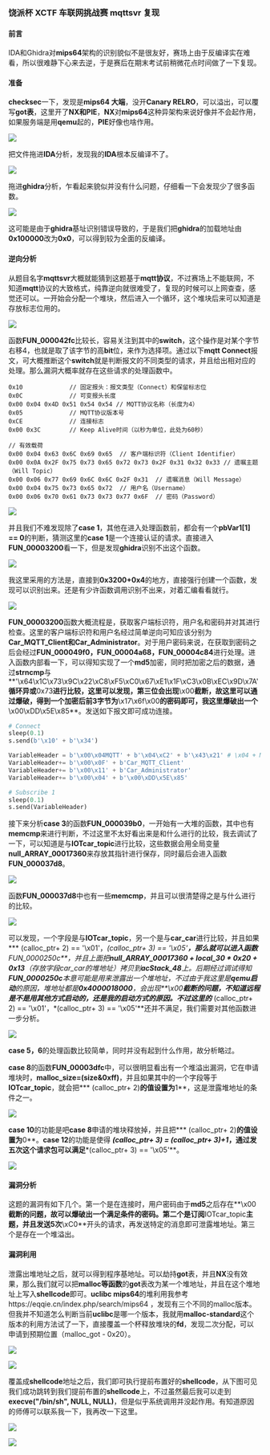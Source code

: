### 饶派杯 XCTF 车联网挑战赛 mqttsvr 复现

#### 前言

IDA和Ghidra对**mips64**架构的识别貌似不是很友好，赛场上由于反编译实在难看，所以很难静下心来去逆，于是赛后在期末考试前稍微花点时间做了一下复现。

#### 准备

**checksec**一下，发现是**mips64 大端**，没开**Canary RELRO**，可以溢出，可以覆写**got表**，这里开了**NX和PIE**，**NX**对**mips64**这种异架构来说好像并不会起作用，如果服务端是用**qemu**起的，**PIE**好像也啥作用。

![](./img/1.png)

把文件拖进**IDA**分析，发现我的**IDA**根本反编译不了。

![](./img/2.png)

拖进**ghidra**分析，乍看起来貌似并没有什么问题，仔细看一下会发现少了很多函数。

![](./img/3.png)

这可能是由于**ghidra**基址识别错误导致的，于是我们把**ghidra**的加载地址由**0x100000**改为**0x0**，可以得到较为全面的反编译。

#### 逆向分析

从题目名字**mqttsvr**大概就能猜到这题基于**mqtt协议**，不过赛场上不能联网，不知道**mqtt**协议的大致格式，纯靠逆向就很难受了，复现的时候可以上网查查，感觉还可以。一开始会分配一个堆块，然后进入一个循环，这个堆块后来可以知道是存放标志位用的。

![](./img/4.png)

函数**FUN_000042fc**比较长，容易关注到其中的**switch**，这个操作是对某个字节右移4，也就是取了该字节的高**bit**位，来作为选择项。通过以下**mqtt Connect**报文，可大概推断这个**switch**就是判断报文的不同类型的请求，并且给出相对应的处理。那么漏洞大概率就存在这些请求的处理函数中。

```
0x10             // 固定报头：报文类型（Connect）和保留标志位
0x0C             // 可变报头长度
0x00 0x04 0x4D 0x51 0x54 0x54 // MQTT协议名称（长度为4）
0x05             // MQTT协议版本号
0xCE             // 连接标志
0x00 0x3C        // Keep Alive时间（以秒为单位，此处为60秒）

// 有效载荷
0x00 0x04 0x63 0x6C 0x69 0x65  // 客户端标识符（Client Identifier）
0x00 0x0A 0x2F 0x75 0x73 0x65 0x72 0x73 0x2F 0x31 0x32 0x33 // 遗嘱主题（Will Topic）
0x00 0x06 0x77 0x69 0x6C 0x6C 0x2F 0x31  // 遗嘱消息（Will Message）
0x00 0x04 0x75 0x73 0x65 0x72  // 用户名（Username）
0x00 0x06 0x70 0x61 0x73 0x73 0x77 0x6F  // 密码（Password）
```



![](./img/5.png)



并且我们不难发现除了**case 1**，其他在进入处理函数前，都会有一个**pbVar1[1] == 0**的判断，猜测这里的**case 1**是一个连接认证的请求。直接进入**FUN_00003200**看一下，但是发现**ghidra**识别不出这个函数。

![](./img/6.png)

我这里采用的方法是，直接到**0x3200+0x4**的地方，直接强行创建一个函数，发现可以识别出来。还是有少许函数调用识别不出来，对着汇编看看就行。

![](./img/7.png)



**FUN_00003200**函数大概流程是，获取客户端标识符，用户名和密码并对其进行检查。这里的客户端标识符和用户名经过简单逆向可知应该分别为**Car_MQTT_Client和Car_Administrator**。对于用户密码来说，在获取到密码之后会经过**FUN_000049f0，FUN_00004a68，FUN_00004c84**进行处理。进入函数内部看一下，可以得知实现了一个**md5**加密，同时把加密之后的数据，通过**strncmp**与**'\x64\x1C\x73\x9C\x22\xC8\xF5\xC0\x67\xE1\x1F\xC3\x0B\xEC\x9D\x7A'**循环异或**0x73**进行比较，这里可以发现，第三位会出现**\x00**截断，故这里可以通过爆破，得到一个加密后前3字节为**\x17\x6f\x00**的密码即可，我这里爆破出一个**\x00\xDD\x5E\x85**。发送如下报文即可成功连接。

```python
# Connect
sleep(0.1)
s.send(b'\x10' + b'\x34')

VariableHeader = b'\x00\x04MQTT' + b'\x04\xC2' + b'\x43\x21' # \x04 + MQTT + \x04\x02 + \x43\x21
VariableHeader+= b'\x00\x0F' + b'Car_MQTT_Client'
VariableHeader+= b'\x00\x11' + b'Car_Administrator'
VariableHeader+= b'\x00\x04' + b'\x00\xDD\x5E\x85'

# Subscribe 1
sleep(0.1)
s.send(VariableHeader)
```



接下来分析**case 3**的函数**FUN_000039b0**，一开始有一大堆的函数，其中也有**memcmp**来进行判断，不过这里不太好看出来是和什么进行的比较，我去调试了一下，可以知道是与**IOTcar_topic**进行比较，这些数据会用全局变量**null_ARRAY_00017360**来存放其指针进行保存，同时最后会进入函数**FUN_000037d8**。

![](./img/8.png)

函数**FUN_000037d8**中也有一些**memcmp**，并且可以很清楚得之是与什么进行的比较。

![](./img/9.png)

可以发现，一个字段是与**IOTcar_topic**，另一个是与**car_car**进行比较，并且如果*** (calloc_ptr+ 2) == '\x01'，*(calloc_ptr+ 3) == '\x05'**，那么就可以进入函数**FUN_0000250c**，并且上面把**null_ARRAY_00017360 + local_30 * 0x20 + 0x13**（存放字段car_car的堆地址）拷贝到**acStack_48**上。后期经过调试得知**FUN_0000250c**本意可能是用来泄露出一个堆地址，不过由于我这里是**qemu启动**的原因，堆地址都是**0x4000018000**，会出现**\x00**截断的问题，不知道远程是不是用其他方式启动的，还是我的启动方式的原因。不过这里的*** (calloc_ptr+ 2) == '\x01'，*(calloc_ptr+ 3) == '\x05'**还并不满足，我们需要对其他函数进一步分析。

![](./img/10.png)



**case 5，6**的处理函数比较简单，同时并没有起到什么作用，故分析略过。

**case 8**的函数**FUN_00003dfc**中，可以很明显看出有一个堆溢出漏洞，它在申请堆块时，**malloc_size=(size&0xff)**，并且如果其中的一个字段等于**IOTcar_topic**，就会把*** (calloc_ptr+ 2)**的值设置为**1**，这是泄露堆地址的条件之一。

![](./img/11.png)



**case 10**的功能是吧**case 8**申请的堆块释放掉，并且把*** (calloc_ptr+ 2)**的值设置为**0**。**case 12**的功能是使得 ***(calloc_ptr+ 3) = *(calloc_ptr+ 3)+1**，通过发五次这个请求包可以满足***(calloc_ptr+ 3) == '\x05'**。

![](./img/12.png)



#### 漏洞分析

这题的漏洞有如下几个。第一个是在连接时，用户密码由于**md5**之后存在**\x00**截断的问题，故可以爆破出一个满足条件的密码。第二个是订阅**IOTcar_topic**主题，并且发送5次**\xC0**开头的请求，再发送特定的消息即可泄露堆地址。第三个是存在一个堆溢出。



#### 漏洞利用

泄露出堆地址之后，就可以得到程序基地址。可以劫持**got**表，并且**NX**没有效果，那么我们就可以把**malloc等函数**的**got**表改为某一个堆地址，并且在这个堆地址上写入**shellcode**即可。**uclibc mips64**的堆利用我参考https://eqqie.cn/index.php/search/mips64 ，发现有三个不同的malloc版本。但我并不知道怎么判断当前**uclibc**是哪一个版本，我就用**malloc-standard**这个版本的利用方法试了一下，直接覆盖一个杯释放堆块的**fd**，发现二次分配，可以申请到预期位置（malloc_got - 0x20）。


![](./img/13.png)



![](./img/14.png)



覆盖成**shellcode**地址之后，我们即可执行提前布置好的**shellcode**，从下图可见我们成功跳转到我们提前布置的**shellcode**上，不过虽然最后我可以走到**execve("/bin/sh", NULL, NULL)**，但是似乎系统调用并没起作用。有知道原因的师傅可以联系我一下，我再改一下这里。

![](./img/15.png)

![](./img/16.png)


